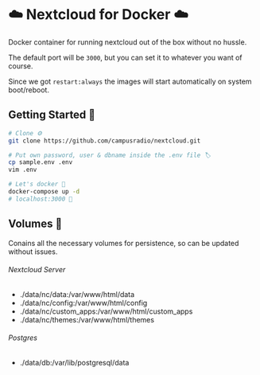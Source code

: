 # ☁️ Nextcloud for Docker ☁️

Docker container for running nextcloud out of the box without no hussle.

The default port will be `3000`, but you can set it to whatever you want of course.

Since we got `restart:always` the images will start automatically on system boot/reboot.

## Getting Started 🏁

```bash
# Clone ⚙️
git clone https://github.com/campusradio/nextcloud.git

# Put own password, user & dbname inside the .env file 🏷️
cp sample.env .env
vim .env

# Let's docker 🚀
docker-compose up -d
# localhost:3000 🎉
```

## Volumes 💾

Conains all the necessary volumes for persistence, so can be updated without issues.

###### Nextcloud Server

- ./data/nc/data:/var/www/html/data
- ./data/nc/config:/var/www/html/config
 - ./data/nc/custom_apps:/var/www/html/custom_apps
 - ./data/nc/themes:/var/www/html/themes

###### Postgres

- ./data/db:/var/lib/postgresql/data
